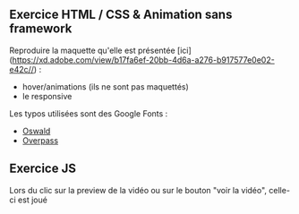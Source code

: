 

## Exercice HTML / CSS & Animation sans framework

Reproduire la maquette qu'elle est présentée [ici] (https://xd.adobe.com/view/b17fa6ef-20bb-4d6a-a276-b917577e0e02-e42c//) :

- hover/animations (ils ne sont pas maquettés)
- le responsive 


Les typos utilisées sont des Google Fonts :
- [Oswald](https://fonts.google.com/specimen/Oswald)
- [Overpass](https://fonts.google.com/specimen/Overpass)

## Exercice JS 

Lors du clic sur la preview de la vidéo ou sur le bouton "voir la vidéo", celle-ci est joué


